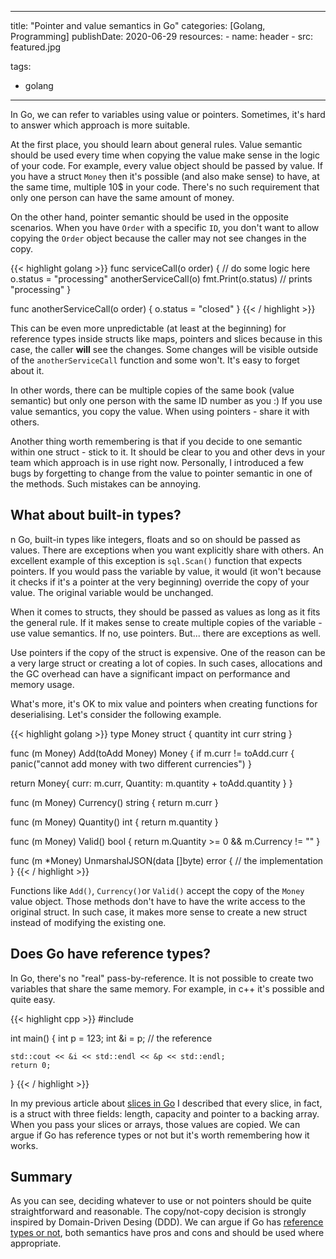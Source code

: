 
---
title: "Pointer and value semantics in Go"
categories: [Golang, Programming]
publishDate: 2020-06-29
resources:
    - name: header
    - src: featured.jpg

tags:
 - golang

---

In Go, we can refer to variables using value or pointers. Sometimes, it's hard to answer which approach is more suitable.

At the first place, you should learn about general rules. Value semantic should be used every time when copying the value make sense in the logic of your code. For example, every value object should be passed by value. If you have a struct `Money` then it's possible (and also make sense) to have, at the same time, multiple 10$ in your code. There's no such requirement that only one person can have the same amount of money.

On the other hand, pointer semantic should be used in the opposite scenarios. When you have `Order` with a specific `ID`, you don't want to allow copying the `Order` object because the caller may not see changes in the copy.


{{< highlight golang >}}
func serviceCall(o order) {
    // do some logic here
    o.status = "processing"
    anotherServiceCall(o)
        fmt.Print(o.status) // prints "processing"
}

func anotherServiceCall(o order) {
    o.status = "closed"
}
{{< / highlight >}}

This can be even more unpredictable (at least at the beginning) for reference types inside structs like maps, pointers and slices because in this case, the caller **will** see the changes. Some changes will be visible outside of the `anotherServiceCall` function and some won't. It's easy to forget about it.

In other words, there can be multiple copies of the same book (value semantic) but only one person with the same ID number as you :) If you use value semantics, you copy the value. When using pointers - share it with others.

Another thing worth remembering is that if you decide to one semantic within one struct - stick to it. It should be clear to you and other devs in your team which approach is in use right now. Personally, I introduced a few bugs by forgetting to change from the value to pointer semantic in one of the methods. Such mistakes can be annoying.

## What about built-in types?

n Go, built-in types like integers, floats and so on should be passed as values. There are exceptions when you want explicitly share with others. An excellent example of this exception is `sql.Scan()` function that expects pointers. If you would pass the variable by value, it would (it won't because it checks if it's a pointer at the very beginning) override the copy of your value. The original variable would be unchanged.

When it comes to structs, they should be passed as values as long as it fits the general rule. If it makes sense to create multiple copies of the variable - use value semantics. If no, use pointers. But... there are exceptions as well.

Use pointers if the copy of the struct is expensive. One of the reason can be a very large struct or creating a lot of copies. In such cases, allocations and the GC overhead can have a significant impact on performance and memory usage.

What's more, it's OK to mix value and pointers when creating functions for deserialising. Let's consider the following example.


{{< highlight golang >}}
type Money struct {
  quantity int
	curr string
}

func (m Money) Add(toAdd Money) Money {
	if m.curr != toAdd.curr {
		panic("cannot add money with two different currencies")
  }

  return Money{
		curr: m.curr,
		Quantity: m.quantity + toAdd.quantity
	}
}

func (m Money) Currency() string {
	return m.curr
}

func (m Money) Quantity() int {
	return m.quantity
}

func (m Money) Valid() bool {
	return m.Quantity >= 0 && m.Currency != ""
}

func (m *Money) UnmarshalJSON(data []byte) error {
    // the implementation
}
{{< / highlight >}}

Functions like `Add()`, `Currency()`or `Valid()` accept the copy of the `Money` value object. Those methods don't have to have the write access to the original struct. In such case, it makes more sense to create a new struct instead of modifying the existing one.

## Does Go have reference types?

In Go, there's no "real" pass-by-reference. It is not possible to create two variables that share the same memory. For example, in c++ it's possible and quite easy.

{{< highlight cpp >}}
#include <iostream>

int main() {
    int p = 123;
    int &i = p; // the reference
    
    std::cout << &i << std::endl << &p << std::endl;
    return 0;
}
{{< / highlight >}}

In my previous article about [slices in Go](https://developer20.com/what-you-should-know-about-go-slices/) I described that every slice, in fact, is a struct with three fields: length, capacity and pointer to a backing array. When you pass your slices or arrays, those values are copied. We can argue if Go has reference types or not but it's worth remembering how it works.

## Summary

As you can see, deciding whatever to use or not pointers should be quite straightforward and reasonable. The copy/not-copy decision is strongly inspired by Domain-Driven Desing (DDD). We can argue if Go has [reference types or not](https://github.com/go101/go101/wiki/About-the-terminology-%22reference-type%22-in-Go), both semantics have pros and cons and should be used where appropriate.
